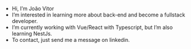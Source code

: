 -  Hi, I’m João Vitor
-  I’m interested in learning more about back-end and become a fullstack developer.
-  I’m currently working with Vue/React with Typescript, but I’m also learning NestJs.
-  To contact, just send me a message on linkedin.

<!---
jvitormelo/jvitormelo is a ✨ special ✨ repository because its `README.md` (this file) appears on your GitHub profile.
You can click the Preview link to take a look at your changes.
--->
